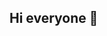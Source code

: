 ## Hi everyone 👋

<!--
**Joonho-Ma/Joonho-Ma** is a ✨ _special_ ✨ repository because its `README.md` (this file) appears on your GitHub profile.

Here are some ideas to get you started:


- 🌱 I’m currently learning utilizing AIs on medical devices
- 👯 I’m looking to collaborate on people with similar interests
- 🤔 I’m looking for help with getting various experiences
- 💬 Ask me about C++, Python, and for sure the posted projects.
- 📫 How to reach me: ... junhoma24@gmail.com
- 😄 Pronouns: He/him
- ⚡ Fun fact: I love playing tennis!
-->
